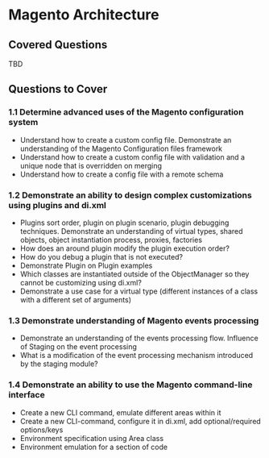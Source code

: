 # Magento Architecture

## Covered Questions

TBD

## Questions to Cover

### 1.1 Determine advanced uses of the Magento configuration system

- Understand how to create a custom config file. Demonstrate an understanding of the Magento Configuration files
framework
- Understand how to create a custom config file with validation and a unique node that is overridden on merging
- Understand how to create a config file with a remote schema

### 1.2 Demonstrate an ability to design complex customizations using plugins and di.xml

- Plugins sort order, plugin on plugin scenario, plugin debugging techniques. Demonstrate an understanding of
virtual types, shared objects, object instantiation process, proxies, factories
- How does an around plugin modify the plugin execution order?
- How do you debug a plugin that is not executed?
- Demonstrate Plugin on Plugin examples
- Which classes are instantiated outside of the ObjectManager so they cannot be customizing using di.xml?
- Demonstrate a use case for a virtual type (different instances of a class with a different set of arguments)

### 1.3 Demonstrate understanding of Magento events processing

- Demonstrate an understanding of the events processing flow. Influence of Staging on the event processing
- What is a modification of the event processing mechanism introduced by the staging module?

### 1.4 Demonstrate an ability to use the Magento command-line interface

- Create a new CLI command, emulate different areas within it
- Create a new CLI-command, configure it in di.xml, add optional/required options/keys
- Environment specification using Area class
- Environment emulation for a section of code
